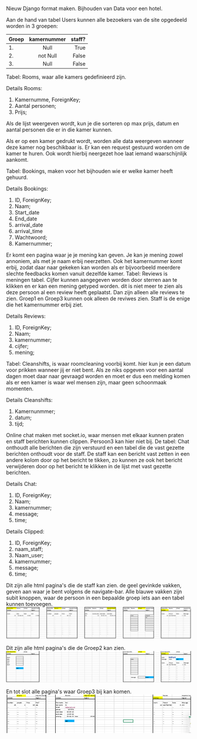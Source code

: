 Nieuw Django format maken.
Bijhouden van Data voor een hotel.

Aan de hand van tabel Users kunnen alle bezoekers van de site opgedeeld worden in 3 groepen:

| Groep         | kamernummer     | staff?        |
|:------------- |:---------------:| -------------:|
| 1.            | Null            |          True |
| 2.            | not Null        |         False |
| 3.            | Null            |         False |

Tabel: Rooms, waar alle kamers gedefinieerd zijn.

Details Rooms:

1. Kamernumme, ForeignKey;
2. Aantal personen;
3. Prijs;

Als de lijst weergeven wordt, kun je die sorteren op max prijs, datum en aantal personen die er in die kamer kunnen.

Als er op een kamer gedrukt wordt, worden alle data weergeven wanneer deze kamer nog beschikbaar is. Er kan een request gestuurd worden om de kamer te huren. Ook wordt hierbij neergezet hoe laat iemand waarschijnlijk aankomt.

Tabel: Bookings, maken voor het bijhouden wie er welke kamer heeft gehuurd.

Details Bookings:

1. ID, ForeignKey;
2. Naam;
3. Start_date
4. End_date
5. arrival_date
6. arrival_time
7. Wachtwoord;
8. Kamernummer;

Er komt een pagina waar je je mening kan geven. Je kan je mening zowel annoniem, als met je naam erbij neerzetten. Ook het kamernummer komt erbij, zodat daar naar gekeken kan worden als er bijvoorbeeld meerdere slechte feedbacks komen vanuit dezelfde kamer. Tabel: Reviews is meningen tabel. Cijfer kunnen aangegeven worden door sterren aan te klikken en er kan een mening getyped worden. dit is niet meer te zien als deze persoon al een review heeft geplaatst. Dan zijn alleen alle reviews te zien. Groep1 en Groep3 kunnen ook alleen de reviwes zien. Staff is de enige die het kamernummer erbij ziet.

Details Reviews:

1. ID, ForeignKey;
1. Naam;
2. kamernummer;
3. cijfer;
4. mening;

Tabel: Cleanshifts, is waar roomcleaning voorbij komt. hier kun je een datum voor prikken wanneer jij er niet bent. Als ze niks opgeven voor een aantal dagen moet daar naar gevraagd worden en moet er dus een melding komen als er een kamer is waar wel mensen zijn, maar geen schoonmaak momenten.

Details Cleanshifts:

1. Kamernunmmer;
2. datum;
3. tijd;

Online chat maken met socket.io, waar mensen met elkaar kunnen praten en staff berichten kunnen clippen. Persoon3 kan hier niet bij. De tabel: Chat onthoudt alle berichten die zijn verstuurd en een tabel die de vast gezette berichten onthoudt voor de staff. De staff kan een bericht vast zetten in een andere kolom door op het bericht te tikken, zo kunnen ze ook het bericht verwijderen door op het bericht te klikken in de lijst met vast gezette berichten.

Details Chat:

1. ID, ForeignKey;
2. Naam;
3. kamernummer;
4. message;
5. time;


Details Clipped:

1. ID, ForeignKey;
2. naam_staff;
3. Naam_user;
4. kamernummer;
5. message;
6. time;

Dit zijn alle html pagina's die de staff kan zien. de geel gevinkde vakken, geven aan waar je bent volgens de navigate-bar. Alle blauwe vakken zijn subit knoppen, waar de persoon in een bepaalde groep iets aan een tabel kunnen toevoegen.
![Alt Image Text](html_images/Group1.png "Optional Title")

Dit zijn alle html pagina's die de Groep2 kan zien.
![Alt Image Text](html_images/Group2.png "Optional Title")

En tot slot alle pagina's waar Groep3 bij kan komen.
![Alt Image Text](html_images/Group3.png "Optional Title")
